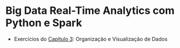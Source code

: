 # Big Data Real-Time Analytics com Python e Spark

- Exercícios do [Capítulo 3](https://github.com/avmachado/pythonspark/blob/main/Exercicios-Cap03.ipynb): Organização e Visualização de Dados
